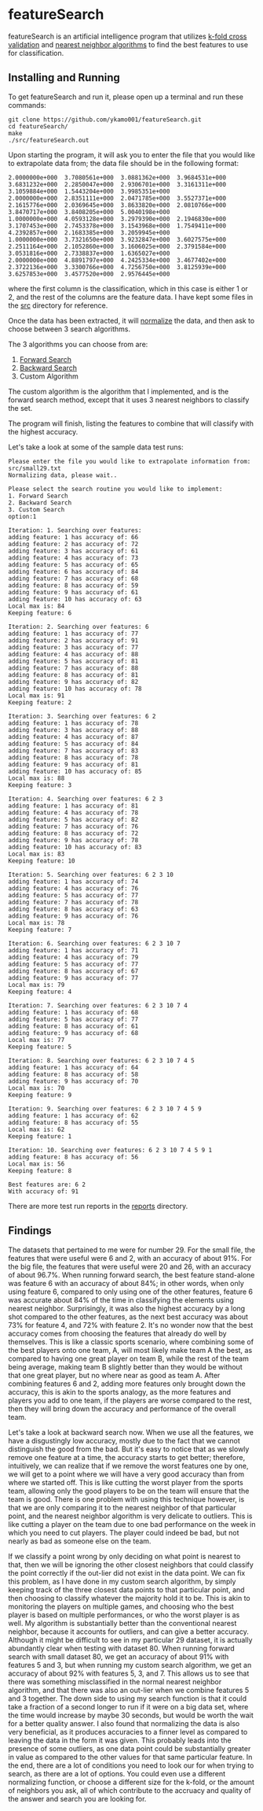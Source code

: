 # featureSearch
featureSearch is an artificial intelligence program that utilizes [k-fold cross validation](https://en.wikipedia.org/wiki/Cross-validation_(statistics)#k-fold_cross-validation) and [nearest neighbor algorithms](https://en.wikipedia.org/wiki/K-nearest_neighbors_algorithm) to find the best features to use for classification.

## Installing and Running
To get featureSearch and run it, please open up a terminal and run these commands:
```
git clone https://github.com/ykamo001/featureSearch.git
cd featureSearch/
make
./src/featureSearch.out
```


Upon starting the program, it will ask you to enter the file that you would like to extrapolate data from; the data file should be in the following format:
```
2.0000000e+000  3.7080561e+000  3.0881362e+000  3.9684531e+000  3.6831232e+000  2.2850047e+000  2.9306701e+000  3.3161311e+000  3.1059884e+000  1.5443204e+000  3.9985351e+000
2.0000000e+000  2.8351111e+000  2.0471785e+000  3.5527371e+000  2.1615776e+000  2.0369645e+000  3.8633820e+000  2.0810766e+000  3.8470717e+000  3.8408205e+000  5.0040198e+000
1.0000000e+000  4.0593128e+000  3.2979390e+000  2.1946830e+000  3.1707453e+000  2.7453378e+000  3.1543968e+000  1.7549411e+000  4.2392857e+000  2.1683385e+000  3.2059945e+000
1.0000000e+000  3.7321650e+000  3.9232847e+000  3.6027575e+000  2.2511164e+000  2.1052860e+000  3.1606025e+000  2.3791584e+000  3.0531816e+000  2.7338837e+000  1.6365027e+000
2.0000000e+000  4.8891797e+000  4.2425334e+000  3.4677402e+000  2.3722136e+000  3.3300766e+000  4.7256750e+000  3.8125939e+000  3.6257853e+000  3.4577520e+000  2.9576445e+000

```
where the first column is the classification, which in this case is either 1 or 2, and the rest of the columns are the feature data.
I have kept some files in the [src](https://github.com/ykamo001/featureSearch/tree/master/src) directory for reference.


Once the data has been extracted, it will [normalize](https://en.wikipedia.org/wiki/Feature_scaling) the data, and then ask to choose between 3 search algorithms.

The 3 algorithms you can choose from are:

1. [Forward Search](https://en.wikipedia.org/wiki/Stepwise_regression#Main_approaches)
2. [Backward Search](https://en.wikipedia.org/wiki/Stepwise_regression#Main_approaches)
3. Custom Algorithm

The custom algorithm is the algorithm that I implemented, and is the forward search method, except that it uses 3 nearest neighbors to classify the set.

The program will finish, listing the features to combine that will classify with the highest accuracy.

Let's take a look at some of the sample data test runs:
```
Please enter the file you would like to extrapolate information from: src/small29.txt
Normalizing data, please wait..

Please select the search routine you would like to implement: 
1. Forward Search
2. Backward Search
3. Custom Search
option:1

Iteration: 1. Searching over features: 
adding feature: 1 has accuracy of: 66
adding feature: 2 has accuracy of: 72
adding feature: 3 has accuracy of: 61
adding feature: 4 has accuracy of: 73
adding feature: 5 has accuracy of: 65
adding feature: 6 has accuracy of: 84
adding feature: 7 has accuracy of: 68
adding feature: 8 has accuracy of: 59
adding feature: 9 has accuracy of: 61
adding feature: 10 has accuracy of: 63
Local max is: 84
Keeping feature: 6

Iteration: 2. Searching over features: 6 
adding feature: 1 has accuracy of: 77
adding feature: 2 has accuracy of: 91
adding feature: 3 has accuracy of: 77
adding feature: 4 has accuracy of: 88
adding feature: 5 has accuracy of: 81
adding feature: 7 has accuracy of: 88
adding feature: 8 has accuracy of: 81
adding feature: 9 has accuracy of: 82
adding feature: 10 has accuracy of: 78
Local max is: 91
Keeping feature: 2

Iteration: 3. Searching over features: 6 2 
adding feature: 1 has accuracy of: 78
adding feature: 3 has accuracy of: 88
adding feature: 4 has accuracy of: 87
adding feature: 5 has accuracy of: 84
adding feature: 7 has accuracy of: 83
adding feature: 8 has accuracy of: 78
adding feature: 9 has accuracy of: 81
adding feature: 10 has accuracy of: 85
Local max is: 88
Keeping feature: 3

Iteration: 4. Searching over features: 6 2 3 
adding feature: 1 has accuracy of: 81
adding feature: 4 has accuracy of: 78
adding feature: 5 has accuracy of: 82
adding feature: 7 has accuracy of: 76
adding feature: 8 has accuracy of: 72
adding feature: 9 has accuracy of: 78
adding feature: 10 has accuracy of: 83
Local max is: 83
Keeping feature: 10

Iteration: 5. Searching over features: 6 2 3 10 
adding feature: 1 has accuracy of: 74
adding feature: 4 has accuracy of: 76
adding feature: 5 has accuracy of: 77
adding feature: 7 has accuracy of: 78
adding feature: 8 has accuracy of: 63
adding feature: 9 has accuracy of: 76
Local max is: 78
Keeping feature: 7

Iteration: 6. Searching over features: 6 2 3 10 7 
adding feature: 1 has accuracy of: 71
adding feature: 4 has accuracy of: 79
adding feature: 5 has accuracy of: 77
adding feature: 8 has accuracy of: 67
adding feature: 9 has accuracy of: 77
Local max is: 79
Keeping feature: 4

Iteration: 7. Searching over features: 6 2 3 10 7 4 
adding feature: 1 has accuracy of: 68
adding feature: 5 has accuracy of: 77
adding feature: 8 has accuracy of: 61
adding feature: 9 has accuracy of: 68
Local max is: 77
Keeping feature: 5

Iteration: 8. Searching over features: 6 2 3 10 7 4 5 
adding feature: 1 has accuracy of: 64
adding feature: 8 has accuracy of: 58
adding feature: 9 has accuracy of: 70
Local max is: 70
Keeping feature: 9

Iteration: 9. Searching over features: 6 2 3 10 7 4 5 9 
adding feature: 1 has accuracy of: 62
adding feature: 8 has accuracy of: 55
Local max is: 62
Keeping feature: 1

Iteration: 10. Searching over features: 6 2 3 10 7 4 5 9 1 
adding feature: 8 has accuracy of: 56
Local max is: 56
Keeping feature: 8

Best features are: 6 2 
With accuracy of: 91
```

There are more test run reports in the [reports](https://github.com/ykamo001/featureSearch/tree/master/reports) directory.

## Findings
The datasets that pertained to me were for number 29. 
For the small file, the features that were useful were 6 and 2, with an accuracy of about 91%.
For the big file, the features that were useful were 20 and 26, with an accuracy of about 96.7%.
When running forward search, the best feature stand-alone was feature 6 with an accuracy of about 84%; in other words, when only using feature 6, compared to only using one of the other features, feature 6 was accurate about 84% of the time in classifying the elements using nearest neighbor.
Surprisingly, it was also the highest accuracy by a long shot compared to the other features, as the next best accuracy was about 73% for feature 4, and 72% with feature 2.
It's no wonder now that the best accuracy comes from choosing the features that already do well by themselves.
This is like a classic sports scenario, where combining some of the best players onto one team, A, will most likely make team A the best, as compared to having one great player on team B, while the rest of the team being average, making team B slightly better than they would be without that one great player, but no where near as good as team A.
After combining features 6 and 2, adding more features only brought down the accuracy, this is akin to the sports analogy, as the more features and players you add to one team, if the players are worse compared to the rest, then they will bring down the accuracy and performance of the overall team.


Let's take a look at backward search now.
When we use all the features, we have a disgustingly low accuracy, mostly due to the fact that we cannot distinguish the good from the bad.
But it's easy to notice that as we slowly remove one feature at a time, the accuracy starts to get better; therefore, intuitively, we can realize that if we remove the worst features one by one, we will get to a point where we will have a very good accuracy than from where we started off.
This is like cutting the worst player from the sports team, allowing only the good players to be on the team will ensure that the team is good.
There is one problem with using this technique however, is that we are only comparing it to the nearest neighbor of that particular point, and the nearest neighbor algorithm is very delicate to outliers.
This is like cutting a player on the team due to one bad performance on the week in which you need to cut players.
The player could indeed be bad, but not nearly as bad as someone else on the team.


If we classify a point wrong by only deciding on what point is nearest to that, then we will be ignoring the other closest neighbors that could classify the point correctly if the out-lier did not exist in the data point.
We can fix this problem, as I have done in my custom search algorithm, by simply keeping track of the three closest data points to that particular point, and then choosing to classify whatever the majority hold it to be.
This is akin to monitoring the players on multiple games, and choosing who the best player is based on multiple performances, or who the worst player is as well.
My algorithm is substantially better than the conventional nearest neighbor, because it accounts for outliers, and can give a better accuracy.
Although it might be difficult to see in my particular 29 dataset, it is actually abundantly clear when testing with dataset 80.
When running forward search with small dataset 80, we get an accuracy of about 91% with features 5 and 3, but when running my custom search algorithm, we get an accuracy of about 92% with features 5, 3, and 7.
This allows us to see that there was something misclassified in the normal nearest neighbor algorithm, and that there was also an out-lier when we combine features 5 and 3 together.
The down side to using my search function is that it could take a fraction of a second longer to run if it were on a big data set, where the time would increase by maybe 30 seconds, but would be worth the wait for a better quality answer.
I also found that normalizing the data is also very beneficial, as it produces accuracies to a finner level as compared to leaving the data in the form it was given.
This probably leads into the presence of some outliers, as one data point could be substantially greater in value as compared to the other values for that same particular feature.
In the end, there are a lot of conditions you need to look our for when trying to search, as there are a lot of options.
You could even use a different normalizing function, or choose a different size for the k-fold, or the amount of neighbors you ask, all of which contribute to the accruacy and quality of the answer and search you are looking for.
